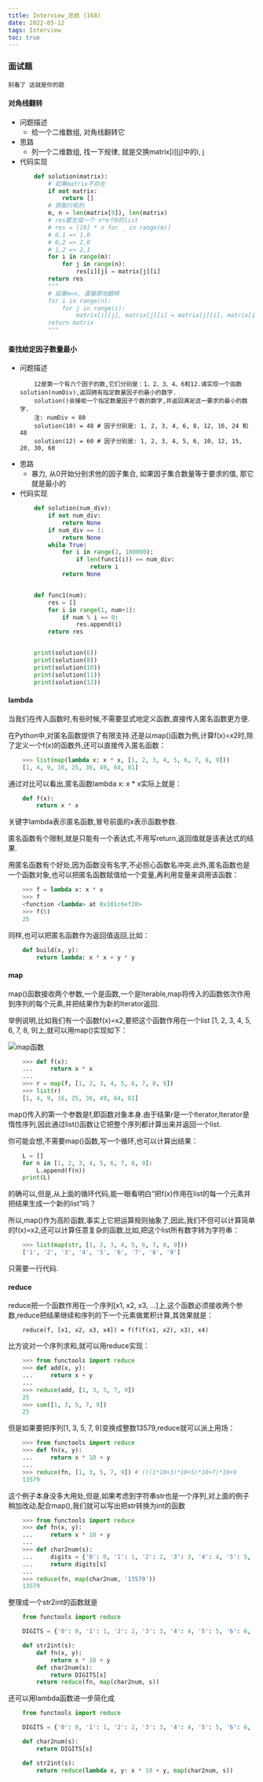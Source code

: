 ```yaml
---
title: Interview_总结 (168)
date: 2022-05-12
tags: Interview
toc: true
---
```


### 面试题
    别看了 这就是你的题

<!-- more -->

#### 对角线翻转
- 问题描述
    * 给一个二维数组, 对角线翻转它
- 思路
    * 列一个二维数组, 找一下规律, 就是交换matrix[i][j]中的i, j
- 代码实现
    ```python
        def solution(matrix):
            # 如果matrix不存在
            if not matrix:
                return []
            # 获取行和列
            m, n = len(matrix[0]), len(matrix)
            # res要生成一个 n*m个0的list
            # res = [[0] * n for _ in range(m)]
            # 0,1 => 1,0
            # 0,2 => 2,0
            # 1,2 => 2,1
            for i in range(m):
                for j in range(n):
                    res[i][j] = matrix[j][i]
            return res
            """
            # 如果m=n, 直接原地翻转
            for i in range(n):
                for j in range(i):
                    matrix[i][j], matrix[j][i] = matrix[j][i], matrix[i][j]
            return matrix
            """
    ```

#### 查找给定因子数量最小
- 问题描述
    ```
        12是第一个有六个因子的数,它们分别是：1、2、3、4、6和12.请实现一个函数solution(numDiv),返回拥有指定数量因子的最小的数字.
        solution()会接收一个指定数量因子个数的数字,并返回满足这一要求的最小的数字.
        注: numDiv < 80
        solution(10) = 48 # 因子分别是: 1, 2, 3, 4, 6, 8, 12, 16, 24 和 48
        solution(12) = 60 # 因子分别是: 1, 2, 3, 4, 5, 6, 10, 12, 15, 20, 30, 60
    ```
- 思路
    * 暴力, 从0开始分别求他的因子集合, 如果因子集合数量等于要求的值, 那它就是最小的
- 代码实现
    ```python
        def solution(num_div):
            if not num_div:
                return None
            if num_div == 1:
                return None
            while True:
                for i in range(2, 100000):
                    if len(func1(i)) == num_div:
                        return i
                return None


        def func1(num):
            res = []
            for i in range(1, num+1):
                if num % i == 0:
                    res.append(i)
            return res


        print(solution(6))
        print(solution(8))
        print(solution(10))
        print(solution(11))
        print(solution(12))
    ```

#### lambda

当我们在传入函数时,有些时候,不需要显式地定义函数,直接传入匿名函数更方便.

在Python中,对匿名函数提供了有限支持.还是以map()函数为例,计算f(x)=x2时,除了定义一个f(x)的函数外,还可以直接传入匿名函数：

```python
    >>> list(map(lambda x: x * x, [1, 2, 3, 4, 5, 6, 7, 8, 9]))
    [1, 4, 9, 16, 25, 36, 49, 64, 81]
```

通过对比可以看出,匿名函数lambda x: x * x实际上就是：

```python
    def f(x):
        return x * x
```

关键字lambda表示匿名函数,冒号前面的x表示函数参数.

匿名函数有个限制,就是只能有一个表达式,不用写return,返回值就是该表达式的结果.

用匿名函数有个好处,因为函数没有名字,不必担心函数名冲突.此外,匿名函数也是一个函数对象,也可以把匿名函数赋值给一个变量,再利用变量来调用该函数：

```python
    >>> f = lambda x: x * x
    >>> f
    <function <lambda> at 0x101c6ef28>
    >>> f(5)
    25
```

同样,也可以把匿名函数作为返回值返回,比如：

```python
    def build(x, y):
        return lambda: x * x + y * y
```

#### map

map()函数接收两个参数,一个是函数,一个是Iterable,map将传入的函数依次作用到序列的每个元素,并把结果作为新的Iterator返回.

举例说明,比如我们有一个函数f(x)=x2,要把这个函数作用在一个list [1, 2, 3, 4, 5, 6, 7, 8, 9]上,就可以用map()实现如下：

![map函数](/img/20220512_1.png)

```python
    >>> def f(x):
    ...     return x * x
    ...
    >>> r = map(f, [1, 2, 3, 4, 5, 6, 7, 8, 9])
    >>> list(r)
    [1, 4, 9, 16, 25, 36, 49, 64, 81]
```

map()传入的第一个参数是f,即函数对象本身.由于结果r是一个Iterator,Iterator是惰性序列,因此通过list()函数让它把整个序列都计算出来并返回一个list.

你可能会想,不需要map()函数,写一个循环,也可以计算出结果：

```python
    L = []
    for n in [1, 2, 3, 4, 5, 6, 7, 8, 9]:
        L.append(f(n))
    print(L)
```

的确可以,但是,从上面的循环代码,能一眼看明白“把f(x)作用在list的每一个元素并把结果生成一个新的list”吗？

所以,map()作为高阶函数,事实上它把运算规则抽象了,因此,我们不但可以计算简单的f(x)=x2,还可以计算任意复杂的函数,比如,把这个list所有数字转为字符串：

```python
    >>> list(map(str, [1, 2, 3, 4, 5, 6, 7, 8, 9]))
    ['1', '2', '3', '4', '5', '6', '7', '8', '9']
```

只需要一行代码.

#### reduce

reduce把一个函数作用在一个序列[x1, x2, x3, ...]上,这个函数必须接收两个参数,reduce把结果继续和序列的下一个元素做累积计算,其效果就是：

```
    reduce(f, [x1, x2, x3, x4]) = f(f(f(x1, x2), x3), x4)
```

比方说对一个序列求和,就可以用reduce实现：

```python
    >>> from functools import reduce
    >>> def add(x, y):
    ...     return x + y
    ...
    >>> reduce(add, [1, 3, 5, 7, 9])
    25
    >>> sum([1, 3, 5, 7, 9])
    25
```

但是如果要把序列[1, 3, 5, 7, 9]变换成整数13579,reduce就可以派上用场：

```python
    >>> from functools import reduce
    >>> def fn(x, y):
    ...     return x * 10 + y
    ...
    >>> reduce(fn, [1, 3, 5, 7, 9]) # (((1*10+3)*10+5)*10+7)*10+9
    13579
```

这个例子本身没多大用处,但是,如果考虑到字符串str也是一个序列,对上面的例子稍加改动,配合map(),我们就可以写出把str转换为int的函数

```python
    >>> from functools import reduce
    >>> def fn(x, y):
    ...     return x * 10 + y
    ...
    >>> def char2num(s):
    ...     digits = {'0': 0, '1': 1, '2': 2, '3': 3, '4': 4, '5': 5, '6': 6, '7': 7, '8': 8, '9': 9}
    ...     return digits[s]
    ...
    >>> reduce(fn, map(char2num, '13579'))
    13579
```

整理成一个str2int的函数就是

```python
    from functools import reduce

    DIGITS = {'0': 0, '1': 1, '2': 2, '3': 3, '4': 4, '5': 5, '6': 6, '7': 7, '8': 8, '9': 9}

    def str2int(s):
        def fn(x, y):
            return x * 10 + y
        def char2num(s):
            return DIGITS[s]
        return reduce(fn, map(char2num, s))
```

还可以用lambda函数进一步简化成

```python
    from functools import reduce

    DIGITS = {'0': 0, '1': 1, '2': 2, '3': 3, '4': 4, '5': 5, '6': 6, '7': 7, '8': 8, '9': 9}

    def char2num(s):
        return DIGITS[s]

    def str2int(s):
        return reduce(lambda x, y: x * 10 + y, map(char2num, s))
```

